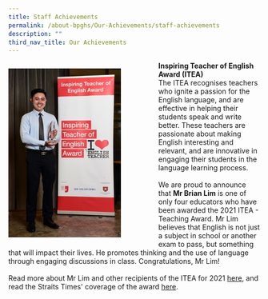 ```yaml
---
title: Staff Achievements
permalink: /about-bpghs/Our-Achievements/staff-achievements
description: ""
third_nav_title: Our Achievements
---
```

<div>

<div style="float: left">

<img src="/images/ITEA_Brian.jpeg" 
     style="width:75%">

</div>

<div>

<p><strong>Inspiring Teacher of English Award (ITEA)</strong><br/>The ITEA recognises teachers who ignite a passion for the English language, and are effective in helping their students speak and write better. These teachers are passionate about making English interesting and relevant, and are innovative in engaging their students in the language learning process.&nbsp;<br /><br />We are proud to announce that&nbsp;<strong>Mr Brian Lim</strong>&nbsp;is one of only four educators who have been awarded the 2021 ITEA - Teaching Award. Mr Lim believes that English is not just a subject in school or another exam to pass, but something that will impact their lives. He promotes thinking and the use of language through engaging discussions in class. Congratulations, Mr Lim!<br /><br />Read more about Mr Lim and other recipients of the ITEA for 2021&nbsp;<a href="https://www.languagecouncils.sg/goodenglish/inspiring-teacher-of-english-award/2021" target="">here</a>, and read the Straits Times' coverage of the award&nbsp;<a href="https://www.straitstimes.com/singapore/parenting-education/7-teachers-recognised-for-inspiring-students-to-love-the-english" target="">here</a>.</p>

</div>

</div>